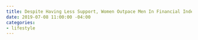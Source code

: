 ```yaml
---
title: Despite Having Less Support, Women Outpace Men In Financial Independence
date: 2019-07-08 11:00:00 -04:00
categories:
- lifestyle
---
```


